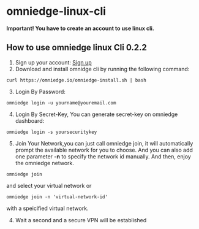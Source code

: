 # omniedge-linux-cli



**Important! You have to create an account to use linux cli.**

## How to use omniedge linux Cli 0.2.2

1. Sign up your account: [Sign up](https://omniedge.io/register)
2. Download and install omnidge cli by running the following command:

```
curl https://omniedge.io/omniedge-install.sh | bash
```

3. Login By Password:

```
omniedge login -u yourname@youremail.com
```

4. Login By Secret-Key, You can generate secret-key on omniedge dashboard:

```
omniedge login -s yoursecuritykey
```

5. Join Your Network,you can just call omniedge join, it will automatically prompt the available network for you to choose. And you can also add one parameter **-n** to specify the network id manually. And then, enjoy the omniedge network.

```
omniedge join
```
and select your virtual network or

```
omniedge join -n 'virtual-network-id'
```

with a speicified virtual network.

4. Wait a second and a secure VPN will be established
